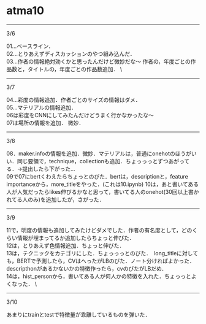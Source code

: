 # atma10

---
3/6

01…ベースライン． \
02…とりあえずディスカッションのやつ組み込んだ． \
03…作者の情報絶対効くかと思ったんだけど微妙だな〜 作者の，年度ごとの作品数と，タイトルの，年度ごとの作品数追加． \


---
3/7

04…彩度の情報追加．作者ごとのサイズの情報はダメ． \
05…マテリアルの情報追加． \
06は彩度をCNNにしてみたんだけどうまく行かなかったな〜 \
07は場所の情報を追加． 微妙． 

---
3/8

08．maker.infoの情報を追加．微妙．マテリアルは，普通にonehotのほうがいい．同じ要領で，technique，collectionも追加．ちょっっっとずつあがってる．→提出したら下がった… \
09で07にbertくわえたらちょっとのびた．bertは，descriptionと，feature importanceから，more_titleをやった．(これは10.ipynb) 
10は，あと書いてある人が人気だったらlikes伸びるかなと思って，書いてる人のonehot(30回以上書かれてる人のみ)を追加したが，さがった．

---
3/9

11で，明度の情報も追加してみたけどダメでした．作者の有名度として，どのくらい情報が埋まってるか追加したらちょっと伸びた． \
12は，とりあえず色情報追加．ちょっと伸びた． \
13は，テクニックをカテゴリにした．ちょっっっとのびた．　long_titleに対しても，BERTで予測したら，CVはへったがLBのびた．ノート分ければよかった． \
descripthonがあるかないかの特徴作ったら，cvのびたがLBだめ．　\
14は，hist_personから，書いてある人が何人かの特徴を入れた．ちょっっとよくなった． \

---
3/10

あまりにtrainとtestで特徴量が乖離しているものを弾いた．
